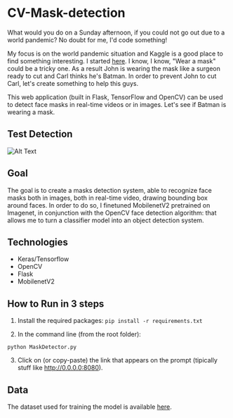# CV-Mask-detection
What would you do on a Sunday afternoon, if you could not go out due to a world pandemic?
No doubt for me, I'd code something!

My focus is on the world pandemic situation and Kaggle is a good place to find something interesting. I started <a href="https://www.kaggle.com/omkargurav/face-mask-dataset">here</a>.
I know, I know, "Wear a mask" could be a tricky one. As a result John is wearing the mask like a surgeon ready to cut and Carl thinks he's Batman. In order to prevent John to cut Carl, let's create something to help this guys.

This web application (built in Flask, TensorFlow and OpenCV) can be used to detect face masks in real-time videos or in images.
Let's see if Batman is wearing a mask.

## Test Detection
![Alt Text](https://github.com/pstndr/MaskDetection/blob/master/testDetection.GIF)

## Goal
The goal is to create a masks detection system, able to recognize face masks both in images, both in real-time video, drawing bounding box around faces. In order to do so, I finetuned MobilenetV2 pretrained on Imagenet, in conjunction with the OpenCV face detection algorithm: that allows me to turn a classifier model into an object detection system.

## Technologies
- Keras/Tensorflow
- OpenCV
- Flask
- MobilenetV2

## How to Run in 3 steps
1. Install the required packages:
```pip install -r requirements.txt```

2. In the command line (from the root folder):
```
python MaskDetector.py
```
3. Click on (or copy-paste) the link that appears on the prompt (tipically stuff like http://0.0.0.0:8080).

## Data
The dataset used for training the model is available <a href="https://www.kaggle.com/omkargurav/face-mask-dataset">here</a>.


